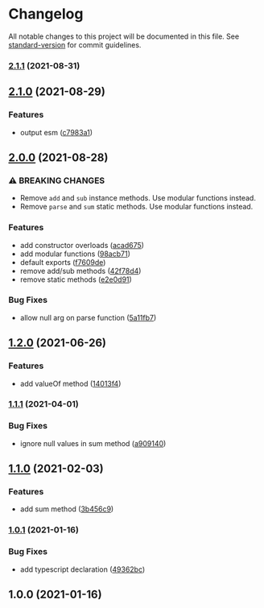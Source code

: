 # Changelog

All notable changes to this project will be documented in this file. See [standard-version](https://github.com/conventional-changelog/standard-version) for commit guidelines.

### [2.1.1](https://github.com/justinlettau/time-value/compare/v2.1.0...v2.1.1) (2021-08-31)

## [2.1.0](https://github.com/justinlettau/time-value/compare/v2.0.0...v2.1.0) (2021-08-29)


### Features

* output esm ([c7983a1](https://github.com/justinlettau/time-value/commit/c7983a118751859d14f68115bddbb8b64d0d1b59))

## [2.0.0](https://github.com/justinlettau/time-value/compare/v1.2.0...v2.0.0) (2021-08-28)


### ⚠ BREAKING CHANGES

* Remove `add` and `sub` instance methods. Use modular functions instead.
* Remove `parse` and `sum` static methods. Use modular functions instead.

### Features

* add constructor overloads ([acad675](https://github.com/justinlettau/time-value/commit/acad675c5420be580ef82c29bff7cfbf8dcdedfd))
* add modular functions ([98acb71](https://github.com/justinlettau/time-value/commit/98acb71209c4c344a6acf26dbf4ca98924ac5d9d))
* default exports ([f7609de](https://github.com/justinlettau/time-value/commit/f7609ded3373ebfe643926fd62a01b44f34110be))
* remove add/sub methods ([42f78d4](https://github.com/justinlettau/time-value/commit/42f78d4c25314b0a2b498a43482a4ac43d4ab83b))
* remove static methods ([e2e0d91](https://github.com/justinlettau/time-value/commit/e2e0d919e0e0fd990aca7b708caab32f5a3281c4))


### Bug Fixes

* allow null arg on parse function ([5a11fb7](https://github.com/justinlettau/time-value/commit/5a11fb7e5c5c07157cae3f98188b6e05dd9db417))

## [1.2.0](https://github.com/justinlettau/time-value/compare/v1.1.1...v1.2.0) (2021-06-26)


### Features

* add valueOf method ([14013f4](https://github.com/justinlettau/time-value/commit/14013f4211ea726acc10f69c71dee953639de9b1))

### [1.1.1](https://github.com/justinlettau/time-value/compare/v1.1.0...v1.1.1) (2021-04-01)


### Bug Fixes

* ignore null values in sum method ([a909140](https://github.com/justinlettau/time-value/commit/a90914098f31616b4fc31bf5ddbd7b13c8f45010))

## [1.1.0](https://github.com/justinlettau/time-value/compare/v1.0.1...v1.1.0) (2021-02-03)


### Features

* add sum method ([3b456c9](https://github.com/justinlettau/time-value/commit/3b456c9485450c5744938d3413ec3574c2436263))

### [1.0.1](https://github.com/justinlettau/time-value/compare/v1.0.0...v1.0.1) (2021-01-16)


### Bug Fixes

* add typescript declaration ([49362bc](https://github.com/justinlettau/time-value/commit/49362bc82264bbaa9a2f85cb2679d557ed57547f))

## 1.0.0 (2021-01-16)
